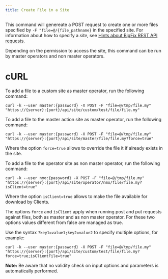 ```yaml
---
title: Create File in a Site
---
```


This command will genereate a POST request to create one or more files specified by `-F "file=@/{file_pathname}` in the specified site.
For information about how to specify a *site*, see <a href="../restapi_request_new.html">Hints about BigFix REST API requests</a>.

Depending on the permission to access the site, this command can be run by master operators and non master operators.

# cURL
To add a file to a custom site as master operator, run the following command:
```
curl -k --user master:{password} -X POST -F "file=@/tmp/file.my" "https://{server}:{port}/api/site/custom/test/file/file.my"
```
To add a file to the master action site as master operator, run the following command:
```
curl -k --user master:{password} -X POST -F "file=@/tmp/file.my" "https://{server}:{port}/api/site/master/file/file.my?force=true"
```
Where the option `force=true` allows to override the file it if already exists in the site.

To add a file to the operator site as non master operator, run the following command:
```
curl -k --user nmo:{password} -X POST -F "file=@/tmp/file.my" "https://{server}:{port}/api/site/operator/nmo/file/file.my?isClient=true"
```
Where the option `isClient=true` allows to make the file available for download by Clients.

The options `force` and `isClient` apply when running post and put requests against files, both as master and as non master operator. For these two options values different from false are managed as true.

Use the syntax `?key1=value1;key2=value2` to specify multiple options, for example:
```
curl -k --user master:{password} -X POST -F "file=@/tmp/file.my" "https://{server}:{port}/api/site/custom/test/file/file.my?force=true;isClientFile=true"
```

**Note:** Be aware that no validity check on input options and parameters is automatically performed.
